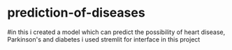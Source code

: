 # prediction-of-diseases
#in this i created a model which can predict the possibility of heart disease, Parkinson's and  diabetes
i used stremlit for interface in this project
